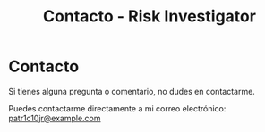 ﻿---
layout: default
title: Contacto - Risk Investigator
---

# Contacto

Si tienes alguna pregunta o comentario, no dudes en contactarme.


Puedes contactarme directamente a mi correo electrónico: [patr1c10jr@example.com](mailto:patr1c10jr@example.com)
